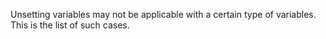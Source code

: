 Unsetting variables may not be applicable with a certain type of variables. This is the list of such cases.

<?php

function foo($a) {
    // unsetting arguments is useless
    unset($a);
    
    global $b;
    // unsetting global variable has no effect 
    unset($b);

    static $c;
    // unsetting static variable has no effect 
    unset($c);
    
    foreach($d as $e){
        // unsetting a blind variable is useless
        (unset) $e;
    }
}

?>

